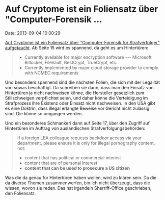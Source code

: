 Auf Cryptome ist ein Foliensatz über \"Computer-Forensik \...
=============================================================

Date: 2013-09-04 10:00:29

[Auf Cryptome ist ein Foliensatz über \"Computer-Forensik für
Strafverfolger\"
aufgetaucht](http://cryptome.org/2013/09/computer-forensics-2013.pdf).
Ab Seite 15 wird es spannend, da geht es um Hintertüren:

> -   Currently available for major encryption software --- Microsoft
>     Bitlocker, FileVault, BestCrypt, TrueCrypt, etc.
> -   Currently implemented by major cloud storage provider to comply
>     with NCMEC requirements

Und besonders spannend sind die nächsten Folien, die sich mit der
Legalität von sowas beschäftigt. Da schreiben sie dann, dass man den
Einsatz von Hintertüren ja nicht nachweisen könne, die Hersteller
gesetzlich zum Stillschweigen verpflichtet seien, und daher könne die
Verteidigung im Strafprozess ihre Existenz oder Einsatz nicht
nachweisen. In den USA gibt es eine Doktrin, dass illegal erlangte
Beweise vor Gericht nicht zulässig sind. Die könne so umgangen werden.

Und ein besonderes Schmankerl dann auf Seite 17, über den Zugriff auf
Hintertüren im Auftrag von ausländischen Strafverfolgungsbehörden:

> If a foreign LEA colleague requests backdoor access via your
> department, please ensure it is only for illegal pornography content,
> not:
>
> -   content that has political or commercial interest
> -   content that are of personal interest
> -   **content that can be used to prosecure a US citizen**

Was die da genau für Hintertüren haben wollen, wird zu klären sein. Da
die da diverse Themen zusammenwerfen, bin ich nicht überzeugt, dass die
wissen, wovon sie reden. Das hat irgendein Sherriff-Office geschrieben,
den Foliensatz.

